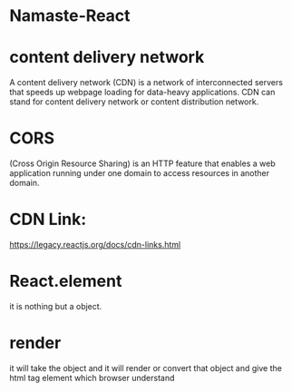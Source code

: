# Namaste-React
# content delivery network
A content delivery network (CDN) is a network of interconnected servers that speeds up webpage loading for data-heavy applications. CDN can stand for content delivery network or content distribution network.

# CORS 
(Cross Origin Resource Sharing) is an HTTP feature that enables a web application running under one domain to access resources in another domain.

# CDN Link: 
https://legacy.reactjs.org/docs/cdn-links.html


# React.element
it is nothing but a object.

# render
it will take the object and it will render or convert that object and give the html tag element which browser understand
